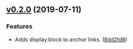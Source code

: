 <a name="v0.2.0"></a>
## [v0.2.0](https://github.com/alexseitsinger/react-emotion-global-styles/compare/v0.1.0...v0.2.0) (2019-07-11)

### Features
- Adds display:block to anchor links. ([8dd2fd8](https://github.com/alexseitsinger/react-emotion-global-styles/commit/8dd2fd83b8c5a1ea3e09aa9998c16673f790293a))
